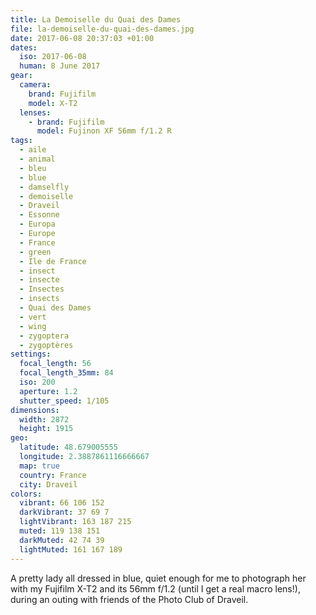```yaml
---
title: La Demoiselle du Quai des Dames
file: la-demoiselle-du-quai-des-dames.jpg
date: 2017-06-08 20:37:03 +01:00
dates:
  iso: 2017-06-08
  human: 8 June 2017
gear:
  camera:
    brand: Fujifilm
    model: X-T2
  lenses:
    - brand: Fujifilm
      model: Fujinon XF 56mm f/1.2 R
tags:
  - aile
  - animal
  - bleu
  - blue
  - damselfly
  - demoiselle
  - Draveil
  - Essonne
  - Europa
  - Europe
  - France
  - green
  - Ile de France
  - insect
  - insecte
  - Insectes
  - insects
  - Quai des Dames
  - vert
  - wing
  - zygoptera
  - zygoptères
settings:
  focal_length: 56
  focal_length_35mm: 84
  iso: 200
  aperture: 1.2
  shutter_speed: 1/105
dimensions:
  width: 2872
  height: 1915
geo:
  latitude: 48.679005555
  longitude: 2.3887861116666667
  map: true
  country: France
  city: Draveil
colors:
  vibrant: 66 106 152
  darkVibrant: 37 69 7
  lightVibrant: 163 187 215
  muted: 119 138 151
  darkMuted: 42 74 39
  lightMuted: 161 167 189
---
```


A pretty lady all dressed in blue, quiet enough for me to photograph her with my Fujifilm X-T2 and its 56mm f/1.2 (until I get a real macro lens!), during an outing with friends of the Photo Club of Draveil.
